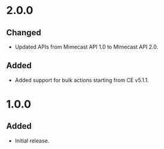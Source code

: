 # 2.0.0
## Changed
- Updated APIs from Mimecast API 1.0 to Mimecast API 2.0.
## Added
- Added support for bulk actions starting from CE v5.1.1.

# 1.0.0
## Added
- Initial release.